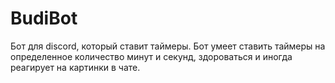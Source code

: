 # BudiBot
Бот для discord, который ставит таймеры.
Бот умеет ставить таймеры на определенное количество минут и секунд, здороваться и иногда реагирует на картинки в чате.
